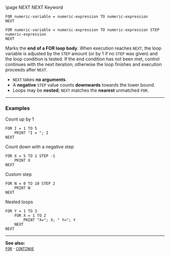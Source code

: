\page NEXT NEXT Keyword
```basic
FOR numeric-variable = numeric-expression TO numeric-expression
NEXT

FOR numeric-variable = numeric-expression TO numeric-expression STEP numeric-expression
NEXT
```

Marks the **end of a FOR loop body**. When execution reaches `NEXT`, the loop variable is adjusted by the `STEP` amount (or by 1 if no `STEP` was given) and the loop condition is tested. If the end condition has not been met, control continues with the next iteration; otherwise the loop finishes and execution proceeds after `NEXT`.

- `NEXT` takes **no arguments**.
- A **negative** `STEP` value counts **downwards** towards the lower bound.
- Loops may be **nested**; `NEXT` matches the **nearest** unmatched `FOR`.

---

### Examples

Count up by 1
```basic
FOR I = 1 TO 5
    PRINT "I = "; I
NEXT
```

Count down with a negative step
```basic
FOR X = 5 TO 1 STEP -1
    PRINT X
NEXT
```

Custom step
```basic
FOR N = 0 TO 10 STEP 2
    PRINT N
NEXT
```

Nested loops
```basic
FOR Y = 1 TO 3
    FOR X = 1 TO 2
        PRINT "X="; X; " Y="; Y
    NEXT
NEXT
```

---

**See also:**  
[`FOR`](https://github.com/brainboxdotcc/retro-rocket/wiki/FOR) ·
[`CONTINUE`](https://github.com/brainboxdotcc/retro-rocket/wiki/CONTINUE)
